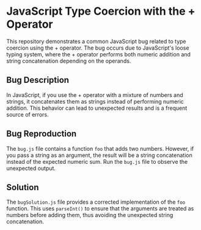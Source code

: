 # JavaScript Type Coercion with the + Operator
This repository demonstrates a common JavaScript bug related to type coercion using the + operator. The bug occurs due to JavaScript's loose typing system, where the + operator performs both numeric addition and string concatenation depending on the operands.

## Bug Description
In JavaScript, if you use the + operator with a mixture of numbers and strings, it concatenates them as strings instead of performing numeric addition. This behavior can lead to unexpected results and is a frequent source of errors.

## Bug Reproduction
The `bug.js` file contains a function `foo` that adds two numbers. However, if you pass a string as an argument, the result will be a string concatenation instead of the expected numeric sum.  Run the `bug.js` file to observe the unexpected output.

## Solution
The `bugSolution.js` file provides a corrected implementation of the `foo` function.  This uses `parseInt()` to ensure that the arguments are treated as numbers before adding them, thus avoiding the unexpected string concatenation.